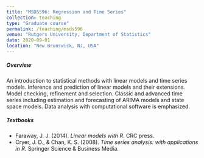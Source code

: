 ```yaml
---
title: "MSDS596: Regression and Time Series"
collection: teaching
type: "Graduate course"
permalink: /teaching/msds596
venue: "Rutgers University, Department of Statistics"
date: 2020-09-01
location: "New Brunswick, NJ, USA"
---
```


##### Overview

An introduction to statistical methods with linear models and time series models. Inference and prediction of linear models and their extensions. Model checking, refinement and selection. Classic and advanced time series including estimation and forecasting of ARIMA models and state space models. Data analysis with computational software is emphasized.

##### Textbooks

* Faraway, J. J. (2014). *Linear models with R*. CRC press.
* Cryer, J. D., & Chan, K. S. (2008). *Time series analysis: with applications in R*. Springer Science & Business Media.
